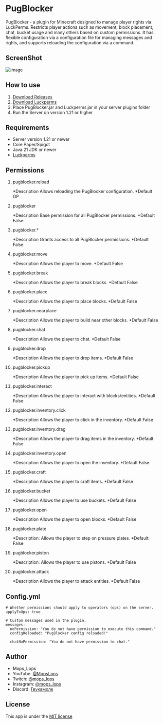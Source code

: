 # PugBlocker
PugBlocker - a plugin for Minecraft designed to manage player rights via LuckPerms. Restricts player actions such as movement, block placement, chat, bucket usage and many others based on custom permissions. It has flexible configuration via a configuration file for managing messages and rights, and supports reloading the configuration via a command.

## ScreenShot
![image](https://i.imgur.com/b2rhJXH.png,"screenshot")

## How to use
1. [Download Releases]()
2. [Download Luckperms](https://luckperms.net/download)
3. Place PugBlocker.jar and Luckperms.jar in your server plugins folder
4. Run the Server on version 1.21 or higher

## Requirements
* Server version 1.21 or newer
* Core Paper/Spigot
* Java 21 JDK or newer
* [Luckperms](https://luckperms.net/download)

## Permissions
1. pugblocker.reload

   *Description Allows reloading the PugBlocker configuration.
   *Default OP

2. pugblocker

   *Description Base permission for all PugBlocker permissions.
   *Default False

3. pugblocker.*

   *Description Grants access to all PugBlocker permissions.
   *Default False

4. pugblocker.move

   *Description Allows the player to move.
   *Default False

5. pugblocker.break

   *Description Allows the player to break blocks.
   *Default False

6. pugblocker.place

   *Description Allows the player to place blocks.
   *Default False

7. pugblocker.nearplace

   *Description Allows the player to build near other blocks.
   *Default False

8. pugblocker.chat

   *Description Allows the player to chat.
   *Default False

9. pugblocker.drop

   *Description Allows the player to drop items.
   *Default False

10. pugblocker.pickup

    *Description Allows the player to pick up items.
    *Default False

11. pugblocker.interact

    *Description Allows the player to interact with blocks/entities.
    *Default False

12. pugblocker.inventory.click

    *Description Allows the player to click in the inventory.
    *Default False

13. pugblocker.inventory.drag

    *Description Allows the player to drag items in the inventory.
    *Default False

14. pugblocker.inventory.open

    *Description Allows the player to open the inventory.
    *Default False

15. pugblocker.craft

    *Description Allows the player to craft items.
    *Default False

16. pugblocker.bucket

    *Description Allows the player to use buckets.
    *Default False

17. pugblocker.open

    *Description Allows the player to open blocks.
    *Default False

18. pugblocker.plate

    *Description: Allows the player to step on pressure plates.
    *Default: False

19. pugblocker.piston

    *Description: Allows the player to use pistons.
    *Default False

20. pugblocker.attack

    *Description Allows the player to attack entities.
    *Default False

## Config.yml
```
# Whether permissions should apply to operators (ops) on the server.
applyToOps: true

# Custom messages used in the plugin.
messages:
  noPermission: "You do not have permission to execute this command."
  configReloaded: "PugBlocker config reloaded!"

  chatNoPermission: "You do not have permission to chat."
```


## Author
* Mops_Lops
* YouTube: [@MopsLops](https://www.youtube.com/channel/UCvpPkpVh0ocwRMfpy5pEaPw)
* Twitch: [@mops_lops](https://www.twitch.tv/mops_lops)
* Instagram: [@mops_lops](https://www.instagram.com/mops_lops/)
* Discord: [Гвукамоле](https://discord.com/invite/PRvBJRt)
 
## License
This app is under the [MIT license]()
